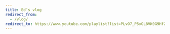 ```yaml
---
title: Ed’s vlog
redirect_from:
  - /vlog/
redirect_to: https://www.youtube.com/playlist?list=PLvO7_P5xOL8VK0G9HfZ8OL2oVdIh0gkT3
---
```

